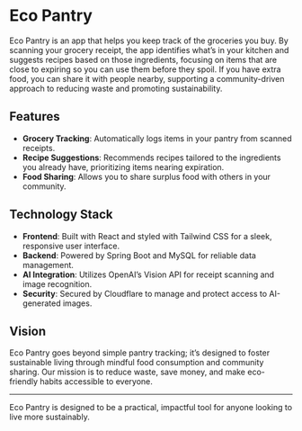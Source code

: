 # Eco Pantry

Eco Pantry is an app that helps you keep track of the groceries you buy. By scanning your grocery receipt, the app identifies what’s in your kitchen and suggests recipes based on those ingredients, focusing on items that are close to expiring so you can use them before they spoil. If you have extra food, you can share it with people nearby, supporting a community-driven approach to reducing waste and promoting sustainability.

## Features

- **Grocery Tracking**: Automatically logs items in your pantry from scanned receipts.
- **Recipe Suggestions**: Recommends recipes tailored to the ingredients you already have, prioritizing items nearing expiration.
- **Food Sharing**: Allows you to share surplus food with others in your community.

## Technology Stack

- **Frontend**: Built with React and styled with Tailwind CSS for a sleek, responsive user interface.
- **Backend**: Powered by Spring Boot and MySQL for reliable data management.
- **AI Integration**: Utilizes OpenAI’s Vision API for receipt scanning and image recognition.
- **Security**: Secured by Cloudflare to manage and protect access to AI-generated images.

## Vision

Eco Pantry goes beyond simple pantry tracking; it’s designed to foster sustainable living through mindful food consumption and community sharing. Our mission is to reduce waste, save money, and make eco-friendly habits accessible to everyone.

---

Eco Pantry is designed to be a practical, impactful tool for anyone looking to live more sustainably.
